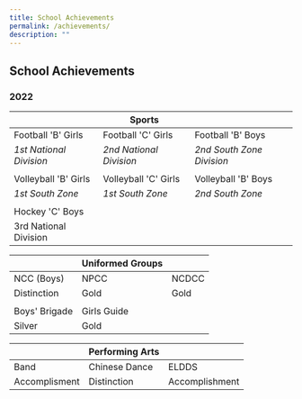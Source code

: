 ```yaml
---
title: School Achievements
permalink: /achievements/
description: ""
---
```

## **School Achievements**

### **2022**

| | **Sports** | |
| -------- | -------- | -------- |
| Football 'B' Girls    | Football 'C' Girls    | Football 'B' Boys | 
|*1st National Division* | *2nd National Division* | *2nd South Zone Division* |
| | | |
| Volleyball 'B' Girls | Volleyball 'C' Girls | Volleyball 'B' Boys |
| *1st South Zone* | *1st South Zone* | *2nd South Zone* |
| | | |
| Hockey 'C' Boys |
| 3rd National Division |

| | **Uniformed Groups** | |
| -------- | -------- | -------- |
| NCC (Boys) | NPCC | NCDCC |
| Distinction | Gold | Gold |
| | | |
| Boys' Brigade | Girls Guide |
| Silver | Gold |

| | **Performing Arts** | |
| -------- | -------- | -------- |
| Band | Chinese Dance | ELDDS |
| Accomplisment | Distinction | Accomplishment |